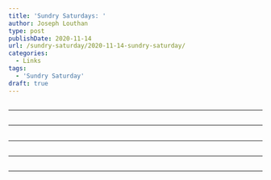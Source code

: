 ```yaml
---
title: 'Sundry Saturdays: '
author: Joseph Louthan
type: post
publishDate: 2020-11-14
url: /sundry-saturday/2020-11-14-sundry-saturday/
categories:
  - Links
tags:
  - 'Sundry Saturday'
draft: true
---
```


##


------

##


------

##


------

##


------

##


------

